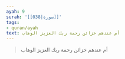 ```yaml
---
ayah: 9
surah: '[[038|سورة]]'
tags:
- quran/ayah
text: أم عندهم خزائن رحمة ربك العزيز الوهاب
---
```

> أم عندهم خزائن رحمة ربك العزيز الوهاب
